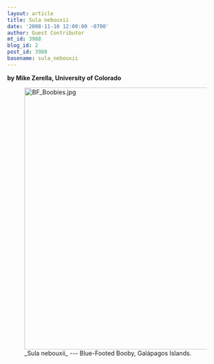 ```yaml
---
layout: article
title: Sula nebouxii
date: '2008-11-10 12:00:00 -0700'
author: Guest Contributor
mt_id: 3988
blog_id: 2
post_id: 3988
basename: sula_nebouxii
---
```

**by Mike Zerella, University of Colorado**


<figure>
<a href="http://en.wikipedia.org/wiki/Blue-footed_Booby"><img src="http://pandasthumb.org/archives/2008/10/13/BF_Boobies_MZ.jpg" alt="BF_Boobies.jpg" width="600" height="609" /></a>
<figcaption markdown="span">_Sula nebouxii_ --- Blue-Footed Booby, Galápagos Islands.

</figcaption>
</figure>
